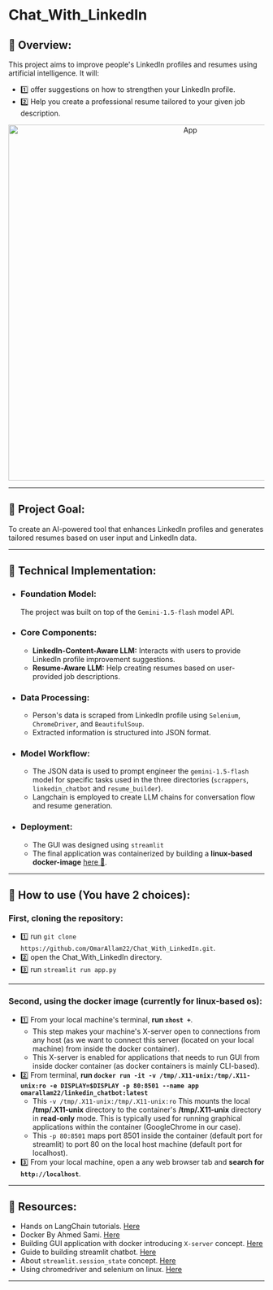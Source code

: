 # Chat_With_LinkedIn
## 📕 Overview:
This project aims to improve people's LinkedIn profiles and resumes using artificial intelligence. It will:
- 1️⃣ offer suggestions on how to strengthen your LinkedIn profile.
- 2️⃣ Help you create a professional resume tailored to your given job description.

<p align="center">
 <img width="700" src="https://github.com/user-attachments/assets/ee027085-cae4-42b2-852a-6d3e6d2affdb" alt="App">
 </p>
 
_______________________________
## 📕 Project Goal:

To create an AI-powered tool that enhances LinkedIn profiles and generates tailored resumes based on user input and LinkedIn data.
________________
## 📕 Technical Implementation:

* ### Foundation Model:
  The project was built on top of the `Gemini-1.5-flash` model API.
* ### Core Components:
  - **LinkedIn-Content-Aware LLM:** Interacts with users to provide LinkedIn profile improvement suggestions.
  - **Resume-Aware LLM:** Help creating resumes based on user-provided job descriptions.
* ### Data Processing:
    - Person's data is scraped from LinkedIn profile using `Selenium`, `ChromeDriver`, and `BeautifulSoup`.
    - Extracted information is structured into JSON format.
* ### Model Workflow:
    - The JSON data is used to prompt engineer the `gemini-1.5-flash` model for specific tasks used in the three directories (`scrappers`, `linkedin_chatbot` and `resume_builder`).
    - Langchain is employed to create LLM chains for conversation flow and resume generation.
* ### Deployment:
    - The GUI was designed using `streamlit` 
    - The final application was containerized by building a **linux-based docker-image** [here 🐋](https://hub.docker.com/u/omarallam22).
________________
## 📕 How to use (You have 2 choices):

### First, cloning the repository:
   * 1️⃣ run `git clone https://github.com/OmarAllam22/Chat_With_LinkedIn.git`.
   * 2️⃣ open the Chat_With_LinkedIn directory.
   * 3️⃣ run `streamlit run app.py`
-------------
### Second, using the docker image (currently for linux-based os):
   * 1️⃣ From your local machine's terminal, **run `xhost +`**.
      - This step makes your machine's X-server open to connections from any host (as we want to connect this server (located on your local machine) from inside the docker container).
      - This X-server is enabled for applications that needs to run GUI from inside docker container (as docker containers is mainly CLI-based).  
   * 2️⃣ From terminal, **run `docker run -it -v /tmp/.X11-unix:/tmp/.X11-unix:ro -e DISPLAY=$DISPLAY -p 80:8501 --name app omarallam22/linkedin_chatbot:latest`**
      - This `-v /tmp/.X11-unix:/tmp/.X11-unix:ro` This mounts the local **/tmp/.X11-unix** directory to the container's **/tmp/.X11-unix** directory in **read-only** mode. This is typically used for running graphical applications within the container (GoogleChrome in our case).
      - This `-p 80:8501` maps port 8501 inside the container (default port for streamlit) to port 80 on the local host machine (default port for localhost).
   * 3️⃣ From your local machine, open a any web browser tab and **search for `http://localhost`**.
________________
## 📕 Resources:

* Hands on LangChain tutorials. [Here](https://python.langchain.com/v0.2/docs/tutorials/)
* Docker By Ahmed Sami. [Here](https://www.youtube.com/watch?v=PrusdhS2lmo&t=4310s)
* Building GUI application with docker introducing `X-server` concept. [Here](https://www.youtube.com/watch?v=cMsIT2otEjA&t=368s)
* Guide to building streamlit chatbot. [Here](https://docs.streamlit.io/develop/tutorials/llms/build-conversational-apps)
* About `streamlit.session_state` concept. [Here](https://docs.streamlit.io/get-started/fundamentals/advanced-concepts) 
* Using chromedriver and selenium on linux. [Here](https://www.youtube.com/watch?v=67h3IT2lm40)
________________
